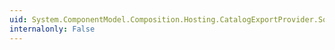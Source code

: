 ```yaml
---
uid: System.ComponentModel.Composition.Hosting.CatalogExportProvider.SourceProvider
internalonly: False
---
```

